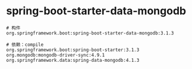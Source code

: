 # spring-boot-starter-data-mongodb

```
# 构件
org.springframework.boot:spring-boot-starter-data-mongodb:3.1.3

# 依赖：compile
org.springframework.boot:spring-boot-starter:3.1.3
org.mongodb:mongodb-driver-sync:4.9.1
org.springframework.data:spring-data-mongodb:4.1.3
```
